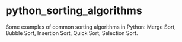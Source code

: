 # python_sorting_algorithms
Some examples of common sorting algorithms in Python: Merge Sort, Bubble Sort, Insertion Sort, Quick Sort, Selection Sort.
